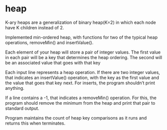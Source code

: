 # heap

K-ary heaps are a generalization of binary heap(K=2) in which each node have K children instead of 2. 

Implemented min-ordered heap, with functions for two of the typical heap operations, removeMin() and insertValue(). 

Each element of your heap will store a pair of integer values. The first value in each pair will be a
key that determines the heap ordering. The second will be an associated value that goes with that
key

Each input line represents a heap operation. If there are two integer values, that indicates an insertValue()
operation, with the key as the first value and the value that goes that key next. For inserts, the
program shouldn’t print anything.

If a line contains a -1, that indicates a removeMin() operation. For this, the program should remove
the minimum from the heap and print that pair to standard output.

Program maintains the count of heap key comparisons as it runs and returns this when terminates.
